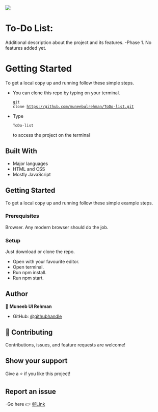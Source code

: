 ![](https://img.shields.io/badge/Microverse-blueviolet)

# To-Do List:

Additional description about the project and its features.
-Phase 1. No features added yet.

# Getting Started

To get a local copy up and running follow these simple steps.

- You can clone this repo by typing on your terminal.<pre><code>git clone https://github.com/muneebulrehman/ToDo-list.git</code></pre>
- Type <pre><code>ToDo-list</code></pre> to access the project on the terminal

## Built With

- Major languages
- HTML and CSS
- Mostly JavaScript

## Getting Started

To get a local copy up and running follow these simple example steps.

### Prerequisites

Browser. Any modern browser should do the job.

### Setup

Just download or clone the repo.
- Open with your favourite editor.
- Open terminal.
- Run npm install.
- Run npm start.

## Author

👤 **Muneeb Ul Rehman**

- GitHub: [@githubhandle](https://github.com/muneebulrehman)

## 🤝 Contributing

Contributions, issues, and feature requests are welcome!

## Show your support

Give a ⭐️ if you like this project!

## Report an issue

-Go here 👉 [@Link](https://github.com/muneebulrehman/ToDo-list/issues)

